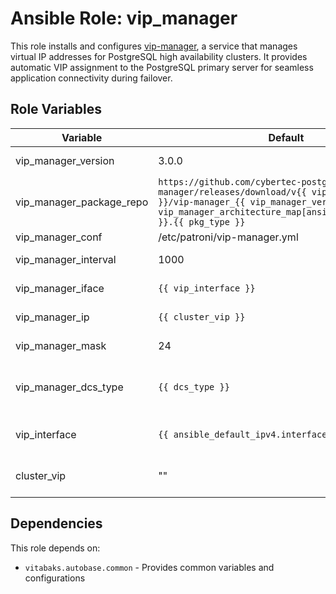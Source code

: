 # Ansible Role: vip_manager

This role installs and configures [vip-manager](https://github.com/cybertec-postgresql/vip-manager), a service that manages virtual IP addresses for PostgreSQL high availability clusters. It provides automatic VIP assignment to the PostgreSQL primary server for seamless application connectivity during failover.

## Role Variables

| Variable | Default | Description |
|---|---|---|
| vip_manager_version | 3.0.0 | vip-manager version to install. |
| vip_manager_package_repo | `https://github.com/cybertec-postgresql/vip-manager/releases/download/v{{ vip_manager_version }}/vip-manager_{{ vip_manager_version }}_Linux_{{ vip_manager_architecture_map[ansible_architecture] }}.{{ pkg_type }}` | Package URL (deb/rpm). |
| vip_manager_conf | /etc/patroni/vip-manager.yml | Config file path. |
| vip_manager_interval | 1000 | Check interval in milliseconds. |
| vip_manager_iface | `{{ vip_interface }}` | Network interface to bind the VIP. |
| vip_manager_ip | `{{ cluster_vip }}` | VIP address to manage. |
| vip_manager_mask | 24 | VIP netmask (CIDR). |
| vip_manager_dcs_type | `{{ dcs_type }}` | DCS backend type: etcd, consul, or patroni. Default: "etcd"|
| vip_interface | `{{ ansible_default_ipv4.interface }}` | Default interface used to derive vip_manager_iface. |
| cluster_vip | "" | Cluster VIP. Required for actual VIP management. |

## Dependencies

This role depends on:
- `vitabaks.autobase.common` - Provides common variables and configurations
